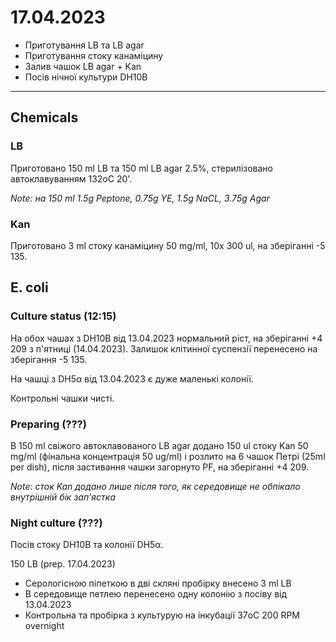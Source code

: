 17.04.2023
==========

- Приготування LB та LB agar
- Приготування стоку канаміцину
- Залив чашок LB agar + Kan
- Посів нічної культури DH10B

---

## Chemicals
### LB
Приготовано 150 ml LB та 150 ml LB agar 2.5%, стерилізовано автоклавуванням 132oC 20'.

_Note: на 150 ml 1.5g Peptone, 0.75g YE, 1.5g NaCL, 3.75g Agar_

### Kan
Приготовано 3 ml стоку канаміцину 50 mg/ml, 10x 300 ul, на зберіганні -5 135.


## E. coli
### Culture status (12:15)

На обох чашах з DH10B від 13.04.2023 нормальний ріст, на зберіганні +4 209 з п'ятниці (14.04.2023). Залишок клітинної суспензії перенесено на зберігання -5 135.

На чашці з DH5α від 13.04.2023 є дуже маленькі колонії.

Контрольні чашки чисті.


### Preparing (???)
В 150 ml cвіжого автоклавованого LB agar додано 150 ul стоку Kan 50 mg/ml (фінальна концентрація 50 ug/ml) і розлито на 6 чашок Петрі (25ml per dish), після застивання чашки загорнуто PF, на зберіганні +4 209.

_Note: сток Kan додано лише після того, як середовище не обпікало внутрішній бік зап'ястка_


### Night culture (???) 
Посів стоку DH10B та колонії DH5α.

150 LB  (prep. 17.04.2023)

- Серологісною піпеткою в дві скляні пробірку внесено 3 ml LB
- В середовище петлею перенесено одну колонію з посіву від 13.04.2023
- Контрольна та пробірка з культурую на інкубації 37oC 200 RPM overnight